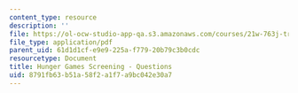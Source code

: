 ```yaml
---
content_type: resource
description: ''
file: https://ol-ocw-studio-app-qa.s3.amazonaws.com/courses/21w-763j-transmedia-storytelling-modern-science-fiction-spring-2014/8791fb63b51a58f2a1f7a9bc042e30a7_MIT21W_763JS14_Hnger_Gams.pdf
file_type: application/pdf
parent_uid: 61d1d1cf-e9e9-225a-f779-20b79c3b0cdc
resourcetype: Document
title: Hunger Games Screening - Questions
uid: 8791fb63-b51a-58f2-a1f7-a9bc042e30a7
---
```

